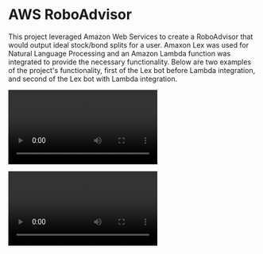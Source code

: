 # AWS RoboAdvisor

This project leveraged Amazon Web Services to create a RoboAdvisor that would output ideal stock/bond splits for a user. Amaxon Lex was used for Natural Language Processing and an Amazon Lambda function was integrated to provide the necessary functionality. Below are two examples of the project's functionality, first of the Lex bot before Lambda integration, and second of the Lex bot with Lambda integration. 

![Lex Test Before Adding Lambda](lex_test.mov)



![Lex Test After Adding Lambda](lex_lambda_test.mov)